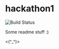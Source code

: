 # hackathon1

![Build Status](https://travis-ci.org/jghackathon/hackathon1.svg?branch=master)

Some readme stuff :)

<(^_^)>
